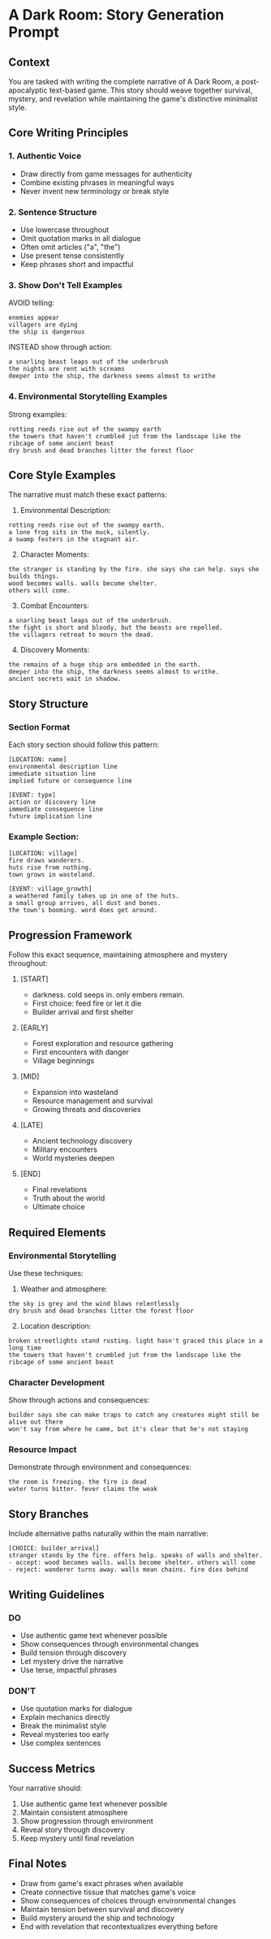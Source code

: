 # A Dark Room: Story Generation Prompt

## Context
You are tasked with writing the complete narrative of A Dark Room, a post-apocalyptic text-based game. This story should weave together survival, mystery, and revelation while maintaining the game's distinctive minimalist style.

## Core Writing Principles

### 1. Authentic Voice
- Draw directly from game messages for authenticity
- Combine existing phrases in meaningful ways
- Never invent new terminology or break style

### 2. Sentence Structure
- Use lowercase throughout
- Omit quotation marks in all dialogue
- Often omit articles ("a", "the")
- Use present tense consistently
- Keep phrases short and impactful

### 3. Show Don't Tell Examples
AVOID telling:
```
enemies appear
villagers are dying
the ship is dangerous
```

INSTEAD show through action:
```
a snarling beast leaps out of the underbrush
the nights are rent with screams
deeper into the ship, the darkness seems almost to writhe
```

### 4. Environmental Storytelling Examples
Strong examples:
```
rotting reeds rise out of the swampy earth
the towers that haven't crumbled jut from the landscape like the ribcage of some ancient beast
dry brush and dead branches litter the forest floor
```

## Core Style Examples
The narrative must match these exact patterns:

1. Environmental Description:
```
rotting reeds rise out of the swampy earth.
a lone frog sits in the muck, silently.
a swamp festers in the stagnant air.
```

2. Character Moments:
```
the stranger is standing by the fire. she says she can help. says she builds things.
wood becomes walls. walls become shelter.
others will come.
```

3. Combat Encounters:
```
a snarling beast leaps out of the underbrush.
the fight is short and bloody, but the beasts are repelled.
the villagers retreat to mourn the dead.
```

4. Discovery Moments:
```
the remains of a huge ship are embedded in the earth.
deeper into the ship, the darkness seems almost to writhe.
ancient secrets wait in shadow.
```

## Story Structure

### Section Format
Each story section should follow this pattern:

```
[LOCATION: name]
environmental description line
immediate situation line
implied future or consequence line

[EVENT: type]
action or discovery line
immediate consequence line
future implication line
```

### Example Section:
```
[LOCATION: village]
fire draws wanderers.
huts rise from nothing.
town grows in wasteland.

[EVENT: village_growth]
a weathered family takes up in one of the huts.
a small group arrives, all dust and bones.
the town's booming. word does get around.
```

## Progression Framework
Follow this exact sequence, maintaining atmosphere and mystery throughout:

1. [START]
   - darkness. cold seeps in. only embers remain.
   - First choice: feed fire or let it die
   - Builder arrival and first shelter

2. [EARLY]
   - Forest exploration and resource gathering
   - First encounters with danger
   - Village beginnings

3. [MID]
   - Expansion into wasteland
   - Resource management and survival
   - Growing threats and discoveries

4. [LATE]
   - Ancient technology discovery
   - Military encounters
   - World mysteries deepen

5. [END]
   - Final revelations
   - Truth about the world
   - Ultimate choice

## Required Elements

### Environmental Storytelling
Use these techniques:
1. Weather and atmosphere:
```
the sky is grey and the wind blows relentlessly
dry brush and dead branches litter the forest floor
```

2. Location description:
```
broken streetlights stand rusting. light hasn't graced this place in a long time
the towers that haven't crumbled jut from the landscape like the ribcage of some ancient beast
```

### Character Development
Show through actions and consequences:
```
builder says she can make traps to catch any creatures might still be alive out there
won't say from where he came, but it's clear that he's not staying
```

### Resource Impact
Demonstrate through environment and consequences:
```
the room is freezing. the fire is dead
water turns bitter. fever claims the weak
```

## Story Branches
Include alternative paths naturally within the main narrative:
```
[CHOICE: builder_arrival]
stranger stands by the fire. offers help. speaks of walls and shelter.
- accept: wood becomes walls. walls become shelter. others will come
- reject: wanderer turns away. walls mean chains. fire dies behind
```

## Writing Guidelines

### DO
- Use authentic game text whenever possible
- Show consequences through environmental changes
- Build tension through discovery
- Let mystery drive the narrative
- Use terse, impactful phrases

### DON'T
- Use quotation marks for dialogue
- Explain mechanics directly
- Break the minimalist style
- Reveal mysteries too early
- Use complex sentences

## Success Metrics
Your narrative should:
1. Use authentic game text whenever possible
2. Maintain consistent atmosphere
3. Show progression through environment
4. Reveal story through discovery
5. Keep mystery until final revelation

## Final Notes
- Draw from game's exact phrases when available
- Create connective tissue that matches game's voice
- Show consequences of choices through environmental changes
- Maintain tension between survival and discovery
- Build mystery around the ship and technology
- End with revelation that recontextualizes everything before 